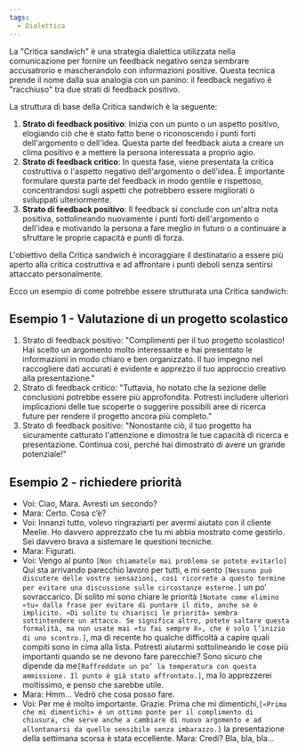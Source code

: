 ```yaml
---
tags:
  - Dialettica
---
```



La "Critica sandwich" è una strategia dialettica utilizzata nella comunicazione per fornire un feedback negativo senza sembrare accusatrorio e mascherandolo con informazioni positive.
Questa tecnica prende il nome dalla sua analogia con un panino: il feedback negativo è "racchiuso" tra due strati di feedback positivo.

La struttura di base della Critica sandwich è la seguente:

1. **Strato di feedback positivo**: Inizia con un punto o un aspetto positivo, elogiando ciò che è stato fatto bene o riconoscendo i punti forti dell'argomento o dell'idea. Questa parte del feedback aiuta a creare un clima positivo e a mettere la persona interessata a proprio agio.
2. **Strato di feedback critico**: In questa fase, viene presentata la critica costruttiva o l'aspetto negativo dell'argomento o dell'idea. È importante formulare questa parte del feedback in modo gentile e rispettoso, concentrandosi sugli aspetti che potrebbero essere migliorati o sviluppati ulteriormente.
3. **Strato di feedback positivo**: Il feedback si conclude con un'altra nota positiva, sottolineando nuovamente i punti forti dell'argomento o dell'idea e motivando la persona a fare meglio in futuro o a continuare a sfruttare le proprie capacità e punti di forza.

L'obiettivo della Critica sandwich è incoraggiare il destinatario a essere più aperto alla critica costruttiva e ad affrontare i punti deboli senza sentirsi attaccato personalmente.

Ecco un esempio di come potrebbe essere strutturata una Critica sandwich:

## Esempio 1 - Valutazione di un progetto scolastico

1. Strato di feedback positivo: "Complimenti per il tuo progetto scolastico! Hai scelto un argomento molto interessante e hai presentato le informazioni in modo chiaro e ben organizzato. Il tuo impegno nel raccogliere dati accurati è evidente e apprezzo il tuo approccio creativo alla presentazione."
2. Strato di feedback critico: "Tuttavia, ho notato che la sezione delle conclusioni potrebbe essere più approfondita. Potresti includere ulteriori implicazioni delle tue scoperte o suggerire possibili aree di ricerca future per rendere il progetto ancora più completo."
3. Strato di feedback positivo: "Nonostante ciò, il tuo progetto ha sicuramente catturato l'attenzione e dimostra le tue capacità di ricerca e presentazione. Continua così, perché hai dimostrato di avere un grande potenziale!"

## Esempio 2 - richiedere priorità

* Voi: Ciao, Mara. Avresti un secondo?
* Mara: Certo. Cosa c’è?
* Voi: Innanzi tutto, volevo ringraziarti per avermi aiutato con il cliente Meelie. Ho davvero apprezzato che tu mi abbia mostrato come gestirlo. Sei davvero brava a sistemare le questioni tecniche.
* Mara: Figurati.
* Voi: Vengo al punto `[Non chiamatelo mai problema se potete evitarlo]` Qui sta arrivando parecchio lavoro per tutti, e mi sento `[Nessuno può discutere delle vostre sensazioni, così ricorrete a questo termine per evitare una discussione sulle circostanze esterne.]` un po’ sovraccarico. Di solito mi sono chiare le priorità `[Notate come elimino «tu» dalla frase per evitare di puntare il dito, anche se è implicito. «Di solito tu chiarisci le priorità» sembra sottintendere un attacco. Se significa altro, potete saltare questa formalità, ma non usate mai «tu fai sempre X», che è solo l’inizio di uno scontro.]`, ma di recente ho qualche difficoltà a capire quali compiti sono in cima alla lista. Potresti aiutarmi sottolineando le cose più importanti quando se ne devono fare parecchie? Sono sicuro che dipende da me`[Raffreddate un po’ la temperatura con questa ammissione. Il punto è già stato affrontato.]`, ma lo apprezzerei moltissimo, e penso che sarebbe utile.
* Mara: Hmm… Vedrò che cosa posso fare.
* Voi: Per me è molto importante. Grazie. Prima che mi dimentichi,`[«Prima che mi dimentichi» è un ottimo ponte per il complimento di chiusura, che serve anche a cambiare di nuovo argomento e ad allontanarsi da quello sensibile senza imbarazzo.]` la presentazione della settimana scorsa è stata eccellente. Mara: Credi? Bla, bla, bla...